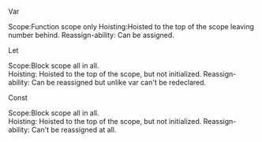 


Var	

Scope:Function scope only
Hoisting:Hoisted to the top of the scope leaving number behind. 
Reassign-ability: Can be assigned. 




Let 

Scope:Block scope all in all. 	   
Hoisting: Hoisted to the top of the scope, but not initialized. 
Reassign-ability: Can be reassigned but unlike var can't be redeclared. 





Const

Scope:Block scope all in all. 	   
Hoisting: Hoisted to the top of the scope, but not initialized. 
Reassign-ability: Can't be reassigned at all.  


